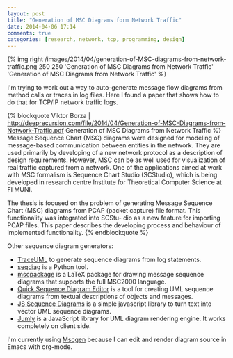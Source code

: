 ```yaml
---
layout: post
title: "Generation of MSC Diagrams form Network Traffic"
date: 2014-04-06 17:14
comments: true
categories: [research, network, tcp, programming, design]
---
```


{% img right /images/2014/04/generation-of-MSC-diagrams-from-network-traffic.png 250 250 'Generation of MSC Diagrams from Network Traffic' 'Generation of MSC Diagrams from Network Traffic' %}

I'm trying to work out a way to auto-generate message flow diagrams
from method calls or traces in log files. Here I found a paper that
shows how to do that for TCP/IP network traffic logs.

{% blockquote Viktor Borza | http://deeprecursion.com/file/2014/04/Generation-of-MSC-Diagrams-from-Network-Traffic.pdf Generation of MSC Diagrams from Network Traffic %}
Message Sequence Chart (MSC) diagrams were designed for modeling of
message-based communication between entities in the network. They are
used primarily by developing of a new network protocol as a
description of design requirements. However, MSC can be as well used
for visualization of real traffic captured from a network. One of the
applications aimed at work with MSC formalism is Sequence Chart Studio
(SCStudio), which is being developed in research centre Institute for
Theoretical Computer Science at FI MUNI.

The thesis is focused on the problem of generating Message Sequence
Chart (MSC) diagrams from PCAP (packet capture) file format. This
functionality was integrated into SCStu- dio as a new feature for
importing PCAP files. This paper describes the developing process and
behaviour of implemented functionality.
{% endblockquote %}

Other sequence diagram generators:

- [TraceUML](http://trace2uml.tigris.org/) to generate sequence diagrams from log statements.
- [seqdiag](http://blockdiag.com/en/seqdiag/) is a Python tool.
- [mscpackage](http://satoss.uni.lu/software/mscpackage/) is a LaTeX package for drawing message sequence
diagrams that supports the full MSC2000 language.
- [Quick Sequence Diagram Editor](http://sdedit.sourceforge.net/) is a
  tool for creating UML sequence diagrams from textual descriptions of
  objects and messages.
- [JS Sequence Diagrams](http://bramp.github.io/js-sequence-diagrams/)
  is a simple javascript library to turn text into vector UML sequence diagrams. 
- [Jumly](http://jumly.tmtk.net/) is a JavaScript library for UML
  diagram rendering engine. It works completely on client side.
  
I'm currently using [Mscgen](http://www.mcternan.me.uk/mscgen/)
because I can edit and render diagram source in Emacs with org-mode.



